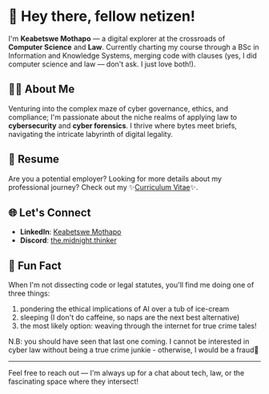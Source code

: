 # 👋 Hey there, fellow netizen!

I'm **Keabetswe Mothapo** — a digital explorer at the crossroads of **Computer Science** and **Law**. Currently charting my course through a BSc in Information and Knowledge Systems, merging code with clauses (yes, I did computer science and law — don't ask. I just love both!).

## 🕵️‍♀️ About Me

Venturing into the complex maze of cyber governance, ethics, and compliance; I'm passionate about the niche realms of applying law to **cybersecurity** and **cyber forensics**. I thrive where bytes meet briefs, navigating the intricate labyrinth of digital legality.

## 📑 Resume

Are you a potential employer? Looking for more details about my professional journey? Check out my ✨[Curriculum Vitae](https://drive.google.com/file/d/1QVB6CR6SiSzvMVLndFFp8--hyW_C8L_y/view?usp=sharing)✨.

## 🌐 Let's Connect

- **LinkedIn**: [Keabetswe Mothapo](https://www.linkedin.com/in/keabetswe-mothapo/)
- **Discord**: [the.midnight.thinker](discord.com/user/820918037279801404)
  
## 🎯 Fun Fact

When I'm not dissecting code or legal statutes, you'll find me doing one of three things:
  1. pondering the ethical implications of AI over a tub of ice-cream
  2. sleeping (I don't do caffeine, so naps are the next best alternative)
  3. the most likely option: weaving through the internet for true crime tales!

  N.B: you should have seen that last one coming. I cannot be interested in cyber law without being a true crime junkie - otherwise, I would be a fraud🤷

---

Feel free to reach out — I'm always up for a chat about tech, law, or the fascinating space where they intersect!

<!---
keamothapo/keamothapo is a ✨ special ✨ repository because its `README.md` (this file) appears on your GitHub profile.
You can click the Preview link to take a look at your changes.
--->
